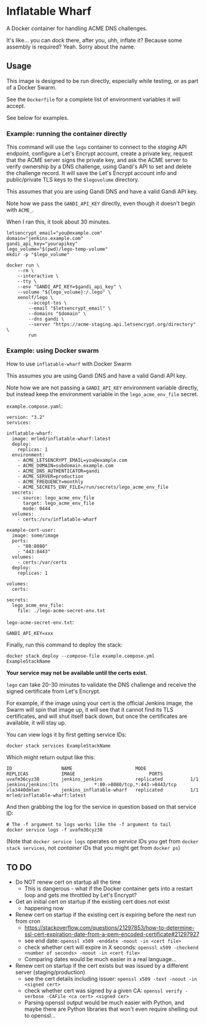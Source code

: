 # Inflatable Wharf

A Docker container for handling ACME DNS challenges.

It's like... you can _dock_ there, after you, uhh, inflate it? Because some assembly is required? Yeah. Sorry about the name.

## Usage

This image is designed to be run directly,
especially while testing,
or as part of a Docker Swarm.

See the `Dockerfile` for a complete list of environment variables it will accept.

See below for examples.

### Example: running the container directly

This command will use the `lego` container to connect to the _staging_ API endpoint,
configure a Let's Encrypt account,
create a private key,
request that the ACME server signs the private key,
and ask the ACME server to verify ownership by a DNS challenge,
using Gandi's API to set and delete the challenge record.
It will save the Let's Encrypt account info
and public/private TLS keys to the `$legovolume` directory.

This assumes that you are using Gandi DNS and have a valid Gandi API key.

Note how we pass the `GANDI_API_KEY` directly,
even though it doesn't begin with `ACME_`.

When I ran this, it took about 30 minutes.

    letsencrypt_email="you@example.com"
    domain="jenkins.example.com"
    gandi_api_key="yourapikey"
    lego_volume="$(pwd)/lego-temp-volume"
    mkdir -p "$lego_volume"

    docker run \
        --rm \
        --interactive \
        --tty \
        --env "GANDI_API_KEY=$gandi_api_key" \
        --volume "${lego_volume}:/.lego" \
        xenolf/lego \
            --accept-tos \
            --email "$letsencrypt_email" \
            --domains "$domain" \
            --dns gandi \
            --server "https://acme-staging.api.letsencrypt.org/directory" \
            run

### Example: using Docker swarm

How to use `inflatable-wharf` with Docker Swarm

This assumes you are using Gandi DNS and have a valid Gandi API key.

Note how we are not passing a `GANDI_API_KEY` environment variable directly,
but instead keep the environment variable in the `lego_acme_env_file` secret.

`example.compose.yaml`:

    version: "3.2"
    services:

    inflatable-wharf:
      image: mrled/inflatable-wharf:latest
      deploy:
        replicas: 1
      environment:
        - ACME_LETSENCRYPT_EMAIL=you@example.com
        - ACME_DOMAIN=subdomain.example.com
        - ACME_DNS_AUTHENTICATOR=gandi
        - ACME_SERVER=production
        - ACME_FREQUENCY=monthly
        - ACME_SECRETS_ENV_FILE=/run/secrets/lego_acme_env_file
      secrets:
        - source: lego_acme_env_file
          target: lego_acme_env_file
          mode: 0444
      volumes:
        - certs:/srv/inflatable-wharf

    example-cert-user:
      image: some/image
      ports:
        - "80:8080"
        - "443:8443"
      volumes:
        - certs:/var/certs
      deploy:
        replicas: 1

    volumes:
      certs:

    secrets:
      lego_acme_env_file:
        file: ./lego-acme-secret-env.txt

`lego-acme-secret-env.txt`:

    GANDI_API_KEY=xxx

Finally, run this command to deploy the stack:

    docker stack deploy --compose-file example.compose.yml ExampleStackName

**Your service may not be available until the certs exist.**

`lego` can take 20-30 minutes to validate the DNS challenge
and receive the signed certificate from Let's Encrypt.

For example, if the image using your cert is the official Jenkins image,
the Swarm will spin that image up,
it will see that it cannot find its TLS certificates,
and will shut itself back down,
but once the certificates are available,
it will stay up.

You can view logs it by first getting service IDs:

    docker stack services ExampleStackName

Which might return output like this:

    ID                  NAME                       MODE                REPLICAS            IMAGE                           PORTS
    uvafm36cyz38        jenkins_jenkins            replicated          1/1                 jenkins/jenkins:lts             *:80->8080/tcp,*:443->8443/tcp
    vla3440dmlwn        jenkins_inflatable-wharf   replicated          1/1                 mrled/inflatable-wharf:latest   

And then grabbing the log for the service in question based on that service ID:

    # The -f argument to logs works like the -f argument to tail
    docker service logs -f uvafm36cyz38

(Note that `docker service logs` operates on _service_ IDs you get from `docker stack services`,
not _container_ IDs that you might get from `docker ps`)

## TO DO

- Do NOT renew cert on startup all the time
  - This is dangerous - what if the Docker container gets into a restart loop and gets me throttled by Let's Encrypt?
- Get an initial cert on startup if the existing cert does not exist
  - happening now
- Renew cert on startup if the existing cert is expiring before the next run from cron
  - https://stackoverflow.com/questions/21297853/how-to-determine-ssl-cert-expiration-date-from-a-pem-encoded-certificate#21297927
  - see end date: `openssl x509 -enddate -noout -in <cert file>`
  - check whether cert will expire in X seconds: `openssl x509 -checkend <number of seconds> -noout -in <cert file>`
  - Comparing dates would be much easier in a real language...
- Renew cert on startup if the cert exists but was issued by a different server (staging/production)
  - see the cert details including issuer: `openssl x509 -text -noout -in <signed cert>`
  - check whether cert was signed by a given CA: `openssl verify -verbose -CAFile <ca cert> <signed cer>`
  - Parsing openssl output would be much easier with Python,
    and maybe there are Python libraries that won't even require shelling out to openssl...
